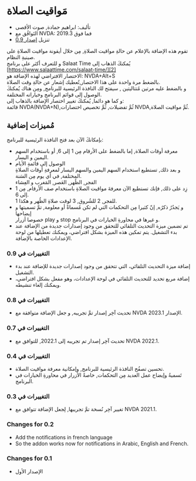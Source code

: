 # مَواقيت الصلاة #

*	تأليف: ابراهيم حمادة, صوت الأقصى  
*	التَوافُق مع NVDA: 2019.3 فما فوق  
*	تنزيل  [إصدار 0.9][1]

تقوم هذه الإضافة بالإعلام عن حالةِ مواقيت الصلاةِ, مِن خلال أيقونة مواقيت الصلاةِ على صينيةِ النظام.  
و للتعرف أكثر على برنامج Salaat Time يُمكنكَ الذهاب إلى [https://www.salaattime.com/salaat-time/][2]  
الاختصار الافتراضي لهذه الإضافة  هو: NVDA+Alt+S  
بالضغط مرة واحدة على هذا الاختصار,تُعطيك إشعار عن حالةِ وقت الصلاة.  
و بالضغط عليه مرتين مُتتاليتين , سيفتح لك النافذة الرئيسية للبرنامج, ومِن هناك يُمكنكَ الوصول إلى قوائم البرنامج وخياراته المختلفة.  
و كما هو دائما, يُمكنكَ تغيير اختصار الإضافة بالذهاب إلى:  
قائمة NVDA(NVDA+N),ثُمَّ تفضيلات, ثُمَّ تخصيص اختصارات NVDA,ثُمَّ مواقيت الصلاة.  

## مُميزات إضافية ##

بإمكانكَ الآن بعد فتح النافذة الرئيسية للبرنامج:  
*	معرفة أوقات الصلاة, إما بالضغط على الأرقام مِن 1 إلى 6, أو باستخدام السهم اليمين و اليسار.  
*	الوصول إلى قائمةِ الأيام  
و بعد ذلك, تستطيع استخدام السهم اليمين والسهم اليسار لمعرفةِ أوقات الصلاةِ المختلفة, في أي يوم مِن السَنة.  
الفجر, الظُهر, العَصر, المَغرب و العِشاء  
*	زِد على ذلك, فإنك تستطيع الآن معرفةَ مواقيت الصلاةِ باستخدام صف الأرقام, مِن 1 إلى 6.  
1 للفجر, 2 للشُروق, 3 لوقت صلاةِ الظُهر و هكذا.  
*	و يَجدُرُ ذكرُه, إنّ كثيرا مِن التحكمات التي لم تكن مُسماةْ أو معلومة, تمَّ تسميتها و إيضاحها  
خصوصا أزرار play و stop و غيرها في محاورةِ الخيارات في البرنامج.  
*	تم تضمين ميزة التحديث التلقائي للتحقق من وجود إصدارات جديدة من الإضافة عند بدء التشغيل. يتم تمكين هذه الميزة بشكل افتراضي، ويمكنك تعطيلها من لوحة الإعدادات الخاصة بالإضافة.
 
### التغييرات في 0.9 ###

*	إضافة ميزة التحديث التلقائي، التي تتحقق من وجود إصدارات جديدة للإضافة عند بدء التشغيل.
*	إضافة مربع تحديد للتحديث التلقائي في لوحة الإعدادات، وهو مفعل بشكل افتراضي، ويمكنك إلغاء تنشيطه.

### التغييرات في 0.8 ###

*	تحديث آخِر إصدار تمَّ تجريبه, و جعل الإضافة متوافقة مع NVDA الإصدار 2023.1.

### التغييرات في 0.7 ###

*	تحديث آخِر إصدار تم تجريبه إلى 2022.1, للتوافق مع NVDA 2022.1.

### التغييرات في 0.4 ###

*	تحسين تصفُح النافذة الرئيسية للبرنامج, وإمكانية معرفة مواقيت الصلاة.  
*	تَسميةُ وإيضاح عمل العديد مِن التحكمات, خاصةً الأزرار في محاورةِ الخيارات في البرنامج.  

### التغييرات في 0.3 ###

*	تغيير آخِر نُسخة تمَّ تجريبها, لِجعل الإضافة تتوافق مع NVDA 2021.1.

### Changes for 0.2 ###

*	Add the notifications in french language  
*	So the addon works now for notifications in Arabic, English and French.  

### Changes for 0.1 ###

*	الإصدار الأول

[1]: https://github.com/ibrahim-s/salaatTime/releases/download/v0.9/salaatTime-0.9.nvda-addon

[2]: https://www.salaattime.com/salaat-time/